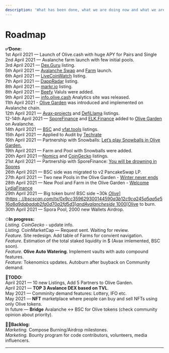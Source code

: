 ```yaml
---
description: 'What has been done, what we are doing now and what we are planning to do'
---
```


# Roadmap

**✅Done:**  
1st April 2021 — Launch of Olive.cash with huge APY for Pairs and Single   
2nd April 2021 — Avalanche farm launch with few initial pools.  
3rd April 2021 — [Dex.Guru](https://dex.guru/token/0x617724974218a18769020a70162165a539c07e8a-bsc) listing.  
5th April 2021 — [Avalanche Swap](https://swap.olive.cash/#/swap?outputCurrency=0x617724974218A18769020A70162165A539c07E8a) and [Farm](https://avax.olive.cash/farms) launch.  
6th April 2021 — [LiveCoinWatch](https://www.livecoinwatch.com/price/OliveCashToken-OLIVE) listing.  
7th April 2021 — [DappRadar](https://dappradar.com/binance-smart-chain/defi/olive-cash) listing.  
8th April 2021 — [markr.io](https://t.co/NkazORLlX1?amp=1) listing.  
8th April 2021 — [Beefy](https://twitter.com/OliveCashBsc/status/1380092944493993985) Valuls were added.  
9th April 2021 — [info.olive.cash](https://info.olive.cash) Analytics site was released.  
11th April 2021 - [Olive Garden](https://olive-cash.medium.com/welcome-to-the-olive-garden-pool-d5cf3385482a) was introduced and implemented on Avalanche chain.  
12th April 2021 — [Avax-projects](https://www.avax-projects.com/) and [DefiLlama](https://defillama.com/protocol/olive-cash) listings.  
12-14th April 2021 — [SporeFinance](https://sporefinance.co/#/) and [ELK.Finance](http://elk.finance) added to [Olive Garden](https://avax.olive.cash/pools) on Avalanche.  
14th April 2021 — [BSC](https://www.bscscan.com/address/0x617724974218A18769020A70162165A539c07E8a) and [vfat.tools](https://vfat.tools/avax/olive/) listings.  
15th April 2021 — Applied to Audit by [Techrate](https://techrate.org/)  
16th April 2021 — Partnership with Snowballs: [Let’s play Snowballs in Olive Garden.](https://olive-cash.medium.com/lets-play-snowballs-in-olive-garden-2798c455853)  
19th April 2021 — Farm and Pool with Snowballs were added.  
20th April 2021 —[Nomics](https://nomics.com/assets/olive2-olivecash-token) and [CoinGecko](https://www.coingecko.com/en/coins/olive-cash) listings.  
21st April 2021 — Partnership with SporeFinance: [You will be drowning in Spores](https://olive-cash.medium.com/you-will-be-drowning-in-spores-4529e6aa7ee1)  
26th April 2021 — BSC side was migrated to v2 PancakeSwap LP.  
27th April 2021 — Two new Pools in the Olive Garden - [Winter never ends](https://olive-cash.medium.com/%EF%B8%8Fwinter-never-ends-9f09645e0516)  
28th April 2021 — New Pool and Farm in the Olive Garden - [Welcome LydiaFinance](https://olive-cash.medium.com/lydia-finance-9f1593011917)  
29th April 2021 — Big token burn! BSC side ~30k [$Olive](https://bscscan.com/tx/0x9cc359629300144590a3b12c9ca245a5aa5e516a8a9dabadab2fa0d70a2fd5d3) and Avalanche side ~1000 [$Olive](https://cchain.explorer.avax.network/tx/0x7e4d319d96e7c9c9410d8a4531d23d7adce5009e1784131ebefa4ded4e6d3686/token-transfers) to burn.  
30th April 2021 — Spora Pool, 2000 new Wallets Airdrop.  
  
⏱**In progress:**  
_Listing._ _CoinGecko -_ update info.  
_Listing._ CoinMarketCap  — Request sent. Waiting for review.  
_Feature._ Site redesign. Add table of Farms for convient navigation.  
_Feature._ Estimation of the total staked liquidity in $ \(Avax imlemented, BSC soon\).  
_Feature_. **Olive Auto Watering**. Implement vaults with auto compound features.  
_Feature:_ Tokenomics updates. Autoburn after buyback on Community demand.

  
🚀**TODO:**  
April 2021 — 10 new Listings, Add 5 Partners to Olive Garden.  
April 2021 — **TOP 3 Avalance DEX based on TVL**.  
May 2021 — Comminity demand features: Lottery, IFO etc.  
May 2021 — **NFT** marketplace where people can buy and sell NFTs using only Olive tokens.  
In future — **Bridge** Avalanche &lt;-&gt; BSC for Olive tokens \(check community opinion about priority\).  
  
👨‍💻**Backlog:**  
_Marketing._ Compose Burning/Airdrop milestones.  
_Marketing._ Bounty program for code contributors, volunteers, media influencers.  
****

